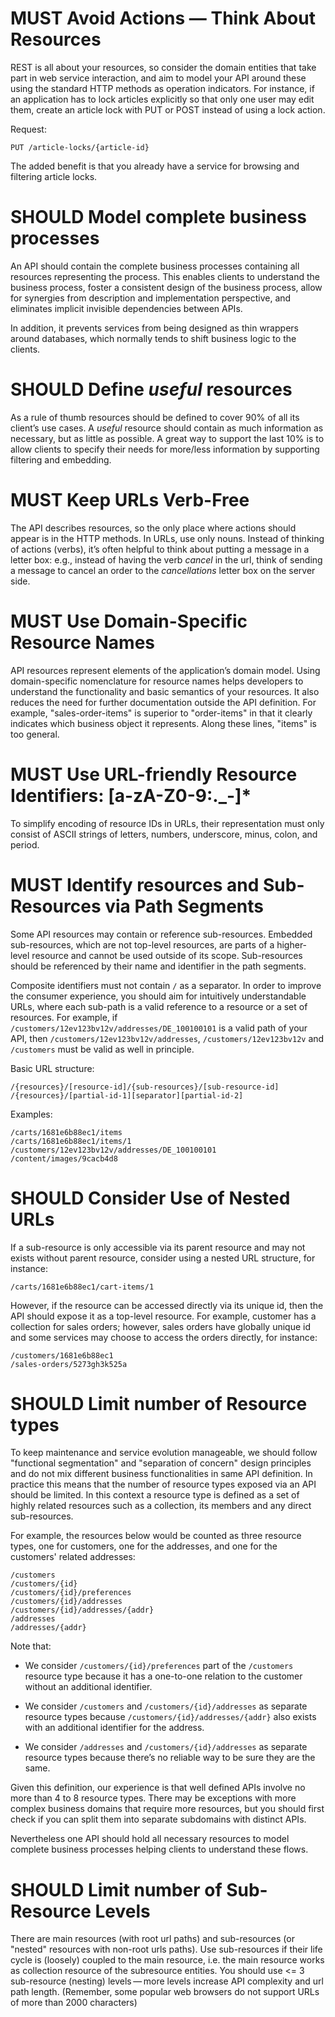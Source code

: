 # MUST Avoid Actions — Think About Resources

REST is all about your resources, so consider the domain entities that
take part in web service interaction, and aim to model your API around
these using the standard HTTP methods as operation indicators. For
instance, if an application has to lock articles explicitly so that only
one user may edit them, create an article lock with PUT or POST instead
of using a lock action.

Request:

``` http
PUT /article-locks/{article-id}
```

The added benefit is that you already have a service for browsing and
filtering article locks.

# SHOULD Model complete business processes

An API should contain the complete business processes containing all
resources representing the process. This enables clients to understand
the business process, foster a consistent design of the business
process, allow for synergies from description and implementation
perspective, and eliminates implicit invisible dependencies between
APIs.

In addition, it prevents services from being designed as thin wrappers
around databases, which normally tends to shift business logic to the
clients.

# SHOULD Define *useful* resources

As a rule of thumb resources should be defined to cover 90% of all its
client’s use cases. A *useful* resource should contain as much
information as necessary, but as little as possible. A great way to
support the last 10% is to allow clients to specify their needs for
more/less information by supporting filtering and embedding.

# MUST Keep URLs Verb-Free

The API describes resources, so the only place where actions should
appear is in the HTTP methods. In URLs, use only nouns. Instead of
thinking of actions (verbs), it’s often helpful to think about putting a
message in a letter box: e.g., instead of having the verb *cancel* in
the url, think of sending a message to cancel an order to the
*cancellations* letter box on the server side.

# MUST Use Domain-Specific Resource Names

API resources represent elements of the application’s domain model.
Using domain-specific nomenclature for resource names helps developers
to understand the functionality and basic semantics of your resources.
It also reduces the need for further documentation outside the API
definition. For example, "sales-order-items" is superior to
"order-items" in that it clearly indicates which business object it
represents. Along these lines, "items" is too general.

# MUST Use URL-friendly Resource Identifiers: \[a-zA-Z0-9:.\_-\]\*

To simplify encoding of resource IDs in URLs, their representation must
only consist of ASCII strings of letters, numbers, underscore, minus,
colon, and period.

# MUST Identify resources and Sub-Resources via Path Segments

Some API resources may contain or reference sub-resources. Embedded
sub-resources, which are not top-level resources, are parts of a
higher-level resource and cannot be used outside of its scope.
Sub-resources should be referenced by their name and identifier in the
path segments.

Composite identifiers must not contain `/` as a separator. In order to
improve the consumer experience, you should aim for intuitively
understandable URLs, where each sub-path is a valid reference to a
resource or a set of resources. For example, if
`/customers/12ev123bv12v/addresses/DE_100100101` is a valid path of your
API, then `/customers/12ev123bv12v/addresses`, `/customers/12ev123bv12v`
and `/customers` must be valid as well in principle.

Basic URL structure:

``` http
/{resources}/[resource-id]/{sub-resources}/[sub-resource-id]
/{resources}/[partial-id-1][separator][partial-id-2]
```

Examples:

``` http
/carts/1681e6b88ec1/items
/carts/1681e6b88ec1/items/1
/customers/12ev123bv12v/addresses/DE_100100101
/content/images/9cacb4d8
```

# SHOULD Consider Use of Nested URLs

If a sub-resource is only accessible via its parent resource and may not
exists without parent resource, consider using a nested URL structure,
for instance:

``` http
/carts/1681e6b88ec1/cart-items/1
```

However, if the resource can be accessed directly via its unique id,
then the API should expose it as a top-level resource. For example,
customer has a collection for sales orders; however, sales orders have
globally unique id and some services may choose to access the orders
directly, for instance:

``` http
/customers/1681e6b88ec1
/sales-orders/5273gh3k525a
```

# SHOULD Limit number of Resource types

To keep maintenance and service evolution manageable, we should follow
"functional segmentation" and "separation of concern" design principles
and do not mix different business functionalities in same API
definition. In practice this means that the number of resource types
exposed via an API should be limited. In this context a resource type is
defined as a set of highly related resources such as a collection, its
members and any direct sub-resources.

For example, the resources below would be counted as three resource
types, one for customers, one for the addresses, and one for the
customers' related addresses:

``` http
/customers
/customers/{id}
/customers/{id}/preferences
/customers/{id}/addresses
/customers/{id}/addresses/{addr}
/addresses
/addresses/{addr}
```

Note that:

  - We consider `/customers/{id}/preferences` part of the `/customers`
    resource type because it has a one-to-one relation to the customer
    without an additional identifier.

  - We consider `/customers` and `/customers/{id}/addresses` as separate
    resource types because `/customers/{id}/addresses/{addr}` also
    exists with an additional identifier for the address.

  - We consider `/addresses` and `/customers/{id}/addresses` as separate
    resource types because there’s no reliable way to be sure they are
    the same.

Given this definition, our experience is that well defined APIs involve
no more than 4 to 8 resource types. There may be exceptions with more
complex business domains that require more resources, but you should
first check if you can split them into separate subdomains with distinct
APIs.

Nevertheless one API should hold all necessary resources to model
complete business processes helping clients to understand these flows.

# SHOULD Limit number of Sub-Resource Levels

There are main resources (with root url paths) and sub-resources (or
"nested" resources with non-root urls paths). Use sub-resources if their
life cycle is (loosely) coupled to the main resource, i.e. the main
resource works as collection resource of the subresource entities. You
should use <= 3 sub-resource (nesting) levels — more levels increase API
complexity and url path length. (Remember, some popular web browsers do
not support URLs of more than 2000 characters)
